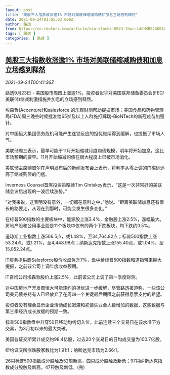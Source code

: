 ```yaml
---
layout: post
title: "美股三大指数收涨逾1% 市场对美联储缩减购债和加息立场感到释然"
date: 2021-09-24T01:01:03.000Z
author: 路透
from: https://cn.reuters.com/article/usa-stocks-0923-thur-idCNKBS2GK01U
tags: [ 路透 ]
categories: [ 路透 ]
---
```

<!--1632445263000-->
[美股三大指数收涨逾1% 市场对美联储缩减购债和加息立场感到释然](https://cn.reuters.com/article/usa-stocks-0923-thur-idCNKBS2GK01U)
------

<div>
<div><i>2021-09-24T00:41:36Z</i></div><p>路透9月23日 - 美国股市周四上涨逾1%，投资者似乎对美国联邦储备委员会(FED/美联储)缩减刺激措施并加息的立场感到释然。</p><p>埃森哲(Accenture)和salesforce 的乐观财测帮助提振市场；美国食品和药物管理局(FDA)周三晚些时候批准给65岁及以上人群施打辉瑞-BioNTech的新冠疫苗加强针。</p><p>对中国恒大集团债务危机可能产生连锁反应的担忧继续得到缓解，也提振了市场人气。</p><p>美联储周三表示，最早可能于11月开始缩减月度购债规模，明年将开始加息，这比市场预期的要早。11月开始缩减购债在很大程度上已被市场消化。</p><p>美联储主席鲍威尔在声明发布后的新闻发布会上表示，将利率从零上调的门槛远远高于缩减购债的门槛。</p><p>Inverness Counsel首席投资策略师Tim Ghriskey表示，“这是一次非常好的美联储会议后出现的一波后续涨势。”</p><p>“对我来说，这表明没有意外，一切都在意料之中，”他说。“距离美联储加息还有很长的路要走，从现在到那时，可能会发生很多变化。”</p><p>在标普500指数的主要板块中，能源股上涨3.4%，金融股上涨2.5%，涨幅最大。房地产股和公用事业股是11个板块中仅有的两个下跌板块，均下跌约0.5%。</p><p>道琼斯工业指数上涨506.5点，或1.48%，至34,764.82点；标普500指数上涨53.34点，或1.21%，至4,448.98点；纳斯达克指数上涨155.40点，或1.04%，至15,052.24点。</p><p>IT服务提供商Salesforce股价收盘急升7%，盘中给标普500指数和道指带来巨大提振，之前该公司上调年度收益预期。</p><p>IT咨询公司埃森哲股价上涨2.5%，此前该公司上调了第一季度财测。</p><p>对中国房地产开发商恒大可能违约的担忧进一步缓解，尽管路透报道称，一些该公司美元债券持有人已经放弃了在周四一个关键最后期限之前获得息票支付的希望。</p><p>投资者没有理会显示企业活动成长迟滞和初请失业金人数增加的数据，这些数据与第三季经济成长放缓的预期一致。</p><p>标普500指数盘中升穿50日移动均线切入位，此前连续三个交易日在该水准下方交易，为3月初以来的最大突破。</p><p>美国各证交所累计成交约98.4亿股，过去20个交易日的日均成交量为100.7亿股。</p><p>纽约证交所涨跌股家数比为1.91:1；纳斯达克市场为2.66:1。</p><p>26只标普500指数成分股触及52周新高，四只成分股触及新低；97只纳斯达克指数成分股触及新高，47只触及新低。(完)</p>
</div>
